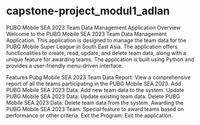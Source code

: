 # capstone-project_modul1_adlan
PUBG Mobile SEA 2023 Team Data Management Application
Overview
Welcome to the PUBG Mobile SEA 2023 Team Data Management Application. This application is designed to manage the team data for the PUBG Mobile Super League in South East Asia. The application offers functionalities to create, read, update, and delete team data, along with a unique feature for awarding teams. The application is built using Python and provides a user-friendly menu-driven interface.

Features
Pubg Mobile SEA 2023 Team Data Report: View a comprehensive report of all the teams participating in the PUBG Mobile SEA 2023.
Add PUBG Mobile SEA 2023 Data: Add new team data to the system.
Update PUBG Mobile SEA 2023 Data: Update existing team data.
Delete PUBG Mobile SEA 2023 Data: Delete team data from the system.
Awarding the PUBG Mobile SEA 2023 Team: Special feature to award teams based on performance or other criteria.
Exit the Program: Exit the application.
